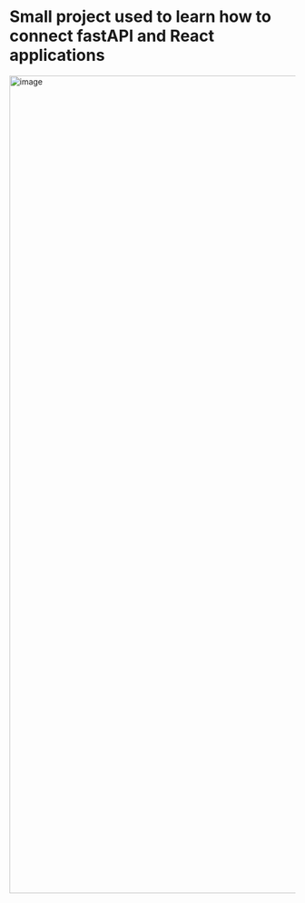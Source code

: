 # Small project used to learn how to connect fastAPI and React applications

<img width="1440" alt="image" src="https://github.com/Walparis/fastapi-react-post-get/assets/123378945/101293ab-46b8-4159-9905-e79c0567d93b">

